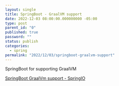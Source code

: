 ```yaml
---
layout: single
title: SpringBoot - GraalVM support
date: 2022-12-03 08:00:00.000000000 -05:00
type: post
parent_id: "0"
published: true
password: ""
status: publish
categories:
  - spring
permalink: "2022/12/03/springboot-graalvm-support"
---
```


SpringBoot for supporting GraalVM

[SpringBoot GraalVm support - SpringIO](https://www.youtube.com/watch?v=oTn8SHz5Ux8&list=PLe6FX2SlkJdTVSt4D3bBCOkVeXB0qGdEY&index=8)
